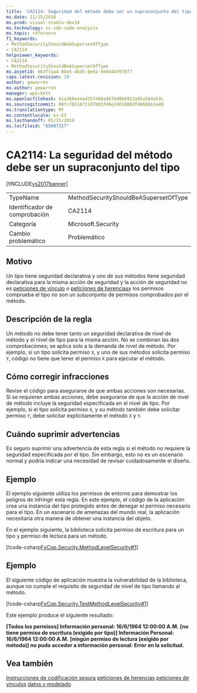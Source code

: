 ```yaml
---
title: 'CA2114: Seguridad del método debe ser un supraconjunto del tipo | Documentos de Microsoft'
ms.date: 11/15/2016
ms.prod: visual-studio-dev14
ms.technology: vs-ide-code-analysis
ms.topic: reference
f1_keywords:
- MethodSecurityShouldBeASupersetOfType
- CA2114
helpviewer_keywords:
- CA2114
- MethodSecurityShouldBeASupersetOfType
ms.assetid: 663f7aa4-8be5-4bd5-be92-4e9444f07077
caps.latest.revision: 19
author: gewarren
ms.author: gewarren
manager: wpickett
ms.openlocfilehash: b1a360ee4ad35fd48a46f6d866912a05a584a54c
ms.sourcegitcommit: 08fc78516f1107b83f46e2401888df4868bb1e40
ms.translationtype: MT
ms.contentlocale: es-ES
ms.lasthandoff: 05/15/2019
ms.locfileid: "65687317"
---
```

# <a name="ca2114-method-security-should-be-a-superset-of-type"></a>CA2114: La seguridad del método debe ser un supraconjunto del tipo
[!INCLUDE[vs2017banner](../includes/vs2017banner.md)]

|||
|-|-|
|TypeName|MethodSecurityShouldBeASupersetOfType|
|Identificador de comprobación|CA2114|
|Categoría|Microsoft.Security|
|Cambio problemático|Problemático|

## <a name="cause"></a>Motivo
 Un tipo tiene seguridad declarativa y uno de sus métodos tiene seguridad declarativa para la misma acción de seguridad y la acción de seguridad no es [peticiones de vínculo](https://msdn.microsoft.com/library/a33fd5f9-2de9-4653-a4f0-d9df25082c4d) o [peticiones de herencias](https://msdn.microsoft.com/28b9adbb-8f08-4f10-b856-dbf59eb932d9)y los permisos comprueba el tipo no son un subconjunto de permisos comprobados por el método.

## <a name="rule-description"></a>Descripción de la regla
 Un método no debe tener tanto un seguridad declarativa de nivel de método y el nivel de tipo para la misma acción. No se combinan las dos comprobaciones; se aplica solo a la demanda de nivel de método. Por ejemplo, si un tipo solicita permiso `X`, y uno de sus métodos solicita permiso `Y`, código no tiene que tener el permiso `X` para ejecutar el método.

## <a name="how-to-fix-violations"></a>Cómo corregir infracciones
 Revise el código para asegurarse de que ambas acciones son necesarias. Si se requieren ambas acciones, debe asegurarse de que la acción de nivel de método incluye la seguridad especificada en el nivel de tipo. Por ejemplo, si el tipo solicita permiso `X`, y su método también debe solicitar permiso `Y`, debe solicitar explícitamente el método `X` y `Y`.

## <a name="when-to-suppress-warnings"></a>Cuándo suprimir advertencias
 Es seguro suprimir una advertencia de esta regla si el método no requiere la seguridad especificada por el tipo. Sin embargo, esto no es un escenario normal y podría indicar una necesidad de revisar cuidadosamente el diseño.

## <a name="example"></a>Ejemplo
 El ejemplo siguiente utiliza los permisos de entorno para demostrar los peligros de infringir esta regla. En este ejemplo, el código de la aplicación crea una instancia del tipo protegido antes de denegar el permiso necesario para el tipo. En un escenario de amenazas del mundo real, la aplicación necesitaría otra manera de obtener una instancia del objeto.

 En el ejemplo siguiente, la biblioteca solicita permiso de escritura para un tipo y permiso de lectura para un método.

 [!code-csharp[FxCop.Security.MethodLevelSecurity#1](../snippets/csharp/VS_Snippets_CodeAnalysis/FxCop.Security.MethodLevelSecurity/cs/FxCop.Security.MethodLevelSecurity.cs#1)]

## <a name="example"></a>Ejemplo
 El siguiente código de aplicación muestra la vulnerabilidad de la biblioteca, aunque no cumple el requisito de seguridad de nivel de tipo llamando al método.

 [!code-csharp[FxCop.Security.TestMethodLevelSecurity#1](../snippets/csharp/VS_Snippets_CodeAnalysis/FxCop.Security.TestMethodLevelSecurity/cs/FxCop.Security.TestMethodLevelSecurity.cs#1)]

 Este ejemplo produce el siguiente resultado:

 **[Todos los permisos] Información personal: 16/6/1964 12:00:00 A.M.**
 **[no tiene permiso de escritura (exigido por tipo)] Información Personal: 16/6/1964 12:00:00 A.M.**
 **[ningún permiso de lectura (exigido por método)] no pudo acceder a información personal: Error en la solicitud.**
## <a name="see-also"></a>Vea también
 [Instrucciones de codificación segura](https://msdn.microsoft.com/library/4f882d94-262b-4494-b0a6-ba9ba1f5f177) [peticiones de herencias](https://msdn.microsoft.com/28b9adbb-8f08-4f10-b856-dbf59eb932d9) [peticiones de vínculos](https://msdn.microsoft.com/library/a33fd5f9-2de9-4653-a4f0-d9df25082c4d) [datos y modelado](https://msdn.microsoft.com/library/8c37635d-e2c1-4b64-a258-61d9e87405e6)
